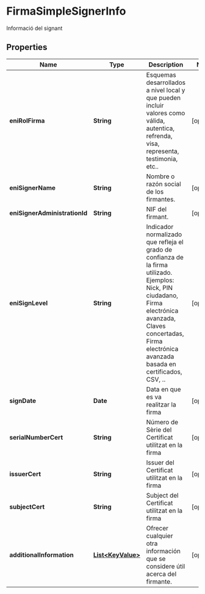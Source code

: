 

# FirmaSimpleSignerInfo

Informació del signant

## Properties

| Name | Type | Description | Notes |
|------------ | ------------- | ------------- | -------------|
|**eniRolFirma** | **String** | Esquemas desarrollados a nivel local y que pueden incluir valores como válida, autentica, refrenda, visa, representa, testimonia, etc.. |  [optional] |
|**eniSignerName** | **String** | Nombre o razón social de los firmantes. |  [optional] |
|**eniSignerAdministrationId** | **String** | NIF del firmant. |  [optional] |
|**eniSignLevel** | **String** | Indicador normalizado que refleja el grado de  confianza de la firma utilizado. Ejemplos: Nick, PIN ciudadano, Firma electrónica avanzada, Claves concertadas, Firma electrónica avanzada basada en certificados, CSV, .. |  [optional] |
|**signDate** | **Date** | Data en que es va realitzar la firma |  [optional] |
|**serialNumberCert** | **String** | Número de Sèrie del Certificat utilitzat en la firma |  [optional] |
|**issuerCert** | **String** | Issuer del Certificat utilitzat en la firma |  [optional] |
|**subjectCert** | **String** | Subject del Certificat utilitzat en la firma |  [optional] |
|**additionalInformation** | [**List&lt;KeyValue&gt;**](KeyValue.md) | Ofrecer cualquier otra información que se  considere útil acerca del firmante. |  [optional] |



